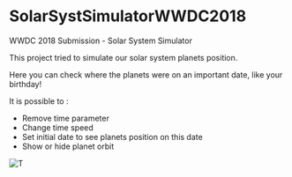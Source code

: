 # SolarSystSimulatorWWDC2018
WWDC 2018 Submission - Solar System Simulator

This project tried to simulate our solar system planets position.

Here you can check where the planets were on an important date, like your birthday!

It is possible to :
  - Remove time parameter
  - Change time speed
  - Set initial date to see planets position on this date
  - Show or hide planet orbit

![T](https://ibb.co/cMtTcH?raw=true "Planets allignment with orbit")
